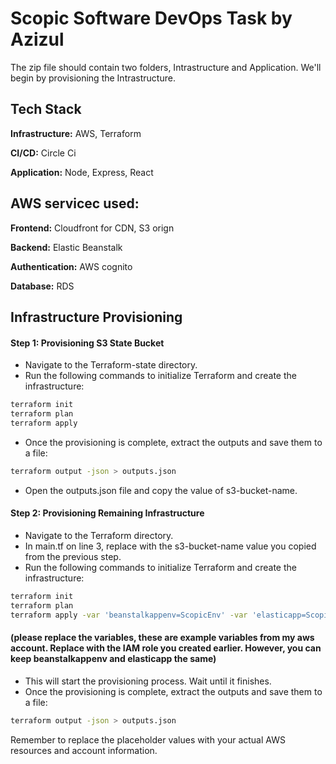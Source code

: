 
# Scopic Software DevOps Task by Azizul

The zip file should contain two folders, Intrastructure and Application. We'll begin by provisioning the Intrastructure.




## Tech Stack

**Infrastructure:** AWS, Terraform

**CI/CD:** Circle Ci

**Application:** Node, Express, React

## AWS servicec used:

**Frontend:** Cloudfront for CDN, S3 orign

**Backend:** Elastic Beanstalk

**Authentication:** AWS cognito

**Database:** RDS
## Infrastructure Provisioning

#### Step 1: Provisioning S3 State Bucket


- Navigate to the Terraform-state directory.
- Run the following commands to initialize Terraform and create the infrastructure:

```bash
terraform init
terraform plan
terraform apply
```
- Once the provisioning is complete, extract the outputs and save them to a file:
```bash
terraform output -json > outputs.json

```
- Open the outputs.json file and copy the value of s3-bucket-name.
#### Step 2: Provisioning Remaining Infrastructure

- Navigate to the Terraform directory.
- In main.tf on line 3, replace <bucket-name> with the s3-bucket-name value you copied from the previous step.
- Run the following commands to initialize Terraform and create the infrastructure:
```bash
terraform init
terraform plan
terraform apply -var 'beanstalkappenv=ScopicEnv' -var 'elasticapp=ScopicApp' -var 'elb_public_subnets=["subnet-041d20ec9feb666dd", "subnet-057aa400623fdf7e3"]' -var 'iam_role_name=<your-iam-role-name>' -var 'public_subnets=["subnet-041d20ec9feb666dd", "subnet-057aa400623fdf7e3"]' -var 'vpc_id=vpc-07365c98fd5f6fbec'


```
#### (please replace the variables, these are example variables from my aws account. Replace <your-iam-role-name> with the IAM role you created earlier. However, you can keep beanstalkappenv and elasticapp the same)
- This will start the provisioning process. Wait until it finishes.
- Once the provisioning is complete, extract the outputs and save them to a file:
```bash
terraform output -json > outputs.json

```

Remember to replace the placeholder values with your actual AWS resources and account information.


